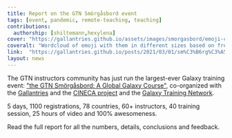 ```yaml
---
title: Report on the GTN Smörgåsbord event
tags: [event, pandemic, remote-teaching, teaching]
contributions:
  authorship: [shiltemann,hexylena]
cover: "https://gallantries.github.io/assets/images/smorgasbord/emoji-cloud.jpeg"
coveralt: "Wordcloud of emoji with them in different sizes based on frequency"
link:  "https://gallantries.github.io/posts/2021/03/01/sm%C3%B6rg%C3%A5sbord/"
layout: news
---
```


The GTN instructors community has just run the largest-ever Galaxy training event: ["the GTN Smörgåsbord: A Global Galaxy Course"](https://shiltemann.github.io/global-galaxy-course/), co-organized with the [Gallantries](https://gallantries.github.io/) and the [CINECA project](https://cineca-project.eu) and the [Galaxy Training Network](https://training.galaxyproject.org).

5 days, 1100 registrations, 78 countries, 60+ instructors, 40 training session, 25 hours of video and 100% awesomeness.

Read the full report for all the numbers, details, conclusions and feedback.


